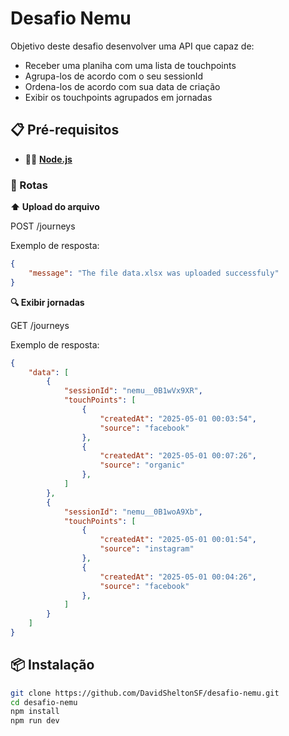 # Desafio Nemu 

Objetivo deste desafio desenvolver uma API que capaz de:

- Receber uma planiha com uma lista de touchpoints
- Agrupa-los de acordo com o seu sessionId
- Ordena-los de acordo com sua data de criação
- Exibir os touchpoints agrupados em jornadas

## 📋 Pré-requisitos

- 🧑‍💻 **[Node.js](https://nodejs.org/)** 


### 📘 Rotas

**⬆️ Upload do arquivo**

POST /journeys

Exemplo de resposta:

```json
{
    "message": "The file data.xlsx was uploaded successfuly"
}

```

**🔍️ Exibir jornadas**

GET /journeys

Exemplo de resposta:

```json
{
    "data": [
        {
            "sessionId": "nemu__0B1wVx9XR",
            "touchPoints": [
                {
                    "createdAt": "2025-05-01 00:03:54",
                    "source": "facebook"
                },
                {
                    "createdAt": "2025-05-01 00:07:26",
                    "source": "organic"
                },
            ]
        },
        {
            "sessionId": "nemu__0B1woA9Xb",
            "touchPoints": [
                {
                    "createdAt": "2025-05-01 00:01:54",
                    "source": "instagram"
                },
                {
                    "createdAt": "2025-05-01 00:04:26",
                    "source": "facebook"
                },
            ]
        }
    ]
}

```

## 📦 Instalação
```bash
git clone https://github.com/DavidSheltonSF/desafio-nemu.git
cd desafio-nemu
npm install
npm run dev
```